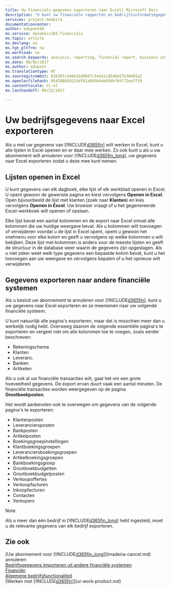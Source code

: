 ```yaml
---
title: Uw Financials-gegevens exporteren naar Excel| Microsoft Docs
description: "U kunt uw financiële rapporten en bedrijfsinformatiegegevens uit Dynamics 365 for Financials exporteren naar Excel of uw Financials-gegevens in Excel openen."
services: project-madeira
documentationcenter: 
author: edupont04
ms.service: dynamics365-financials
ms.topic: article
ms.devlang: na
ms.tgt_pltfrm: na
ms.workload: na
ms.search.keywords: analysis, reporting, financial report, business intelligence, BI, Excel
ms.date: 06/02/2017
ms.author: edupont
ms.translationtype: HT
ms.sourcegitcommit: 81636fc2e661bd9b07c54da1cd5d0d27e30d01a2
ms.openlocfilehash: 054288659215df61a99564ab856bfb5f72ee7f39
ms.contentlocale: nl-nl
ms.lasthandoff: 09/22/2017

---
```

# <a name="exporting-your-business-data-to-excel"></a>Uw bedrijfsgegevens naar Excel exporteren
Als u met uw gegevens van [!INCLUDE[d365fin](includes/d365fin_md.md)] wilt werken in Excel, kunt u alle lijsten in Excel openen en er daar mee werken. Zo ook kunt u als u uw abonnement wilt annuleren voor [!INCLUDE[d365fin_long](includes/d365fin_long_md.md)], uw gegevens naar Excel exporteren zodat u deze mee kunt nemen.

## <a name="opening-lists-in-excel"></a>Lijsten openen in Excel
U kunt gegevens van elk dagboek, elke lijst of elk werkblad openen in Excel. U opent gewoon de gewenste pagina en kiest vervolgens **Openen in Excel**. Open bijvoorbeeld de lijst met klanten (zoek naar **Klanten**) en kies vervolgens **Openen in Excel**. Uw browser vraagt of u het gegenereerde Excel-werkboek wilt openen of opslaan.  

Elke lijst bevat een aantal kolommen en de export naar Excel omvat alle kolommen die uw huidige weergave bevat. Als u kolommen wilt toevoegen of verwijderen voordat u de lijst in Excel opent, opent u gewoon het snelmenu voor elke kolom en geeft u vervolgens op welke kolommen u wilt bekijken. Deze lijst met kolommen is anders voor de meeste lijsten en geeft de structuur in de database weer waarin de gegevens zijn opgeslagen. Als u niet zeker weet welk type gegevens een bepaalde kolom bevat, kunt u het toevoegen aan uw weergave en vervolgens bepalen of u het opnieuw wilt verwijderen.  

## <a name="exporting-data-to-other-finance-systems"></a>Gegevens exporteren naar andere financiële systemen
Als u besluit uw abonnement te annuleren voor [!INCLUDE[d365fin](includes/d365fin_md.md)], kunt u uw gegevens naar Excel exporteren en ze meenemen naar uw volgende financiële systeem.  

U kunt natuurlijk alle pagina's exporteren, maar dat is misschien meer dan u werkelijk nodig hebt. Overweeg daarom de volgende essentiële pagina's te exporteren en vergeet niet om alle kolommen toe te voegen, zoals eerder beschreven:  

* Rekeningschema  
* Klanten  
* Leveranc.  
* Banken  
* Artikelen  

Als u ook al uw financiële transacties wilt, gaat het om een grote hoeveelheid gegevens. De export ervan duurt vaak een aantal minuten. De financiële transacties worden weergegeven op de pagina **Grootboekposten**.  

Het wordt aanbevolen ook te overwegen om gegevens van de volgende pagina's te exporteren:  

* Klantenposten  
* Leveranciersposten  
* Bankposten  
* Artikelposten  
* Boekingsgroepinstellingen  
* Klantboekingsgroepen  
* Leveranciersboekingsgroepen  
* Artikelboekingsgroepen  
* Bankboekingsgroep  
* Grootboekbudgetten  
* Grootboekbudgetposten  
* Verkoopoffertes  
* Verkoopfacturen  
* Inkoopfacturen  
* Contacten  
* Verkopers  

> [!NOTE]  
>   Als u meer dan één bedrijf in [!INCLUDE[d365fin_long](includes/d365fin_long_md.md)] hebt ingesteld, moet u de relevante gegevens van elk bedrijf exporteren.

## <a name="see-also"></a>Zie ook
[Uw abonnement voor [!INCLUDE[d365fin_long](includes/d365fin_long_md.md)]](madeira-cancel.md) annuleren  
[Bedrijfsgegevens importeren uit andere financiële systemen](upload-data.md)  
[Financiën](finance.md)  
[Algemene bedrijfsfunctionaliteit](ui-across-business-areas.md)  
[Werken met [!INCLUDE[d365fin](includes/d365fin_md.md)]](ui-work-product.md)  

